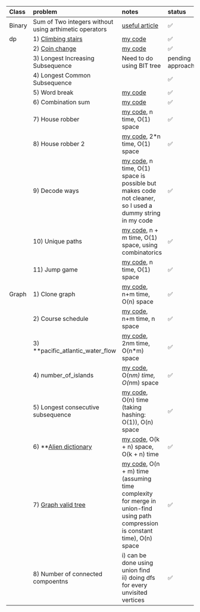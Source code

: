| Class | problem | notes | status |
|:--------|:---|:---------|:--------|
| Binary | Sum of Two integers without using arthimetic operators | [useful article](https://leetcode.com/problems/sum-of-two-integers/solutions/84278/a-summary-how-to-use-bit-manipulation-to-solve-problems-easily-and-efficiently/) |✅|
| dp | 1) [Climbing stairs](https://leetcode.com/problems/climbing-stairs/description/) | [my code](climbing_stairs.cpp) | ✅ |
| | 2) [Coin change](https://leetcode.com/problems/coin-change/) | [my code](coin_change.cpp) | ✅ |
| | 3) Longest Increasing Subsequence | Need to do using BIT tree | pending approaches |
| | 4) Longest Common Subsequence | | ✅ |
| | 5) Word break | [my code](word_break.cpp) | ✅ | 
| | 6) Combination sum | [my code](combinationSum.cpp) | ✅ |
| | 7) House robber | [my code](house_robber.cpp), n time, O(1) space | ✅ |
| | 8) House robber 2 | [my code](house_robber2.cpp), 2*n time, O(1) space | ✅ |
| | 9) Decode ways | [my code](decode_ways.cpp), n time, O(1) space is possible but makes code not cleaner, so I used a dummy string in my code | ✅ |
| | 10) Unique paths | [my code](unique_paths.cpp), n + m time, O(1) space, using combinatorics | ✅ |
| | 11) Jump game | [my code](jump_game.cpp), n time, O(1) space | ✅ |
| Graph | 1) Clone graph | [my code](clone_graph.cpp), n+m time, O(n) space | ✅ |
| | 2) Course schedule | [my code](course_schedule.cpp), n+m time, n space |✅ |
| | 3) **pacific_atlantic_water_flow | [my code](pacific_atlantic_water_flow.cpp), 2*n*m time, O(n*m) space | ✅ |
| | 4) number_of_islands | [my code](number_of_islands.cpp), O(n*m) time, O(n*m) space | ✅ |
| | 5) Longest consecutive subsequence | [my code](longest_consecutive_subsequence.cpp), O(n) time (taking hashing: O(1)), O(n) space | ✅ |
| | 6) **[Alien dictionary](https://www.geeksforgeeks.org/problems/alien-dictionary/1) | [my code](alien_dictionary.cpp), O(k + n) space, O(k + n) time | ✅ |
| | 7) [Graph valid tree](https://www.geeksforgeeks.org/problems/is-it-a-tree/1) | [my code](graph_valid_tree.cpp), O(n + m) time (assuming time complexity for merge in union-find using path compression is constant time), O(n) space | ✅ |
| | 8) Number of connected compoentns | i) can be done using union find <br/> ii) doing dfs for every unvisited vertices |  ✅ | 

<!-- 
🔲
-->


